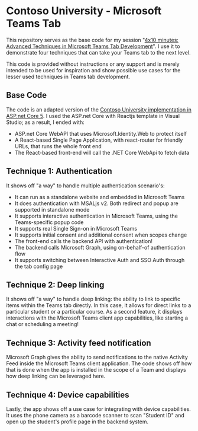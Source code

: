 # Contoso University - Microsoft Teams Tab
This repository serves as the base code for my session "[4x10 minutes: Advanced Techniques in Microsoft Teams Tab Development](https://sessionize.com/s/yannick-reekmans/4x10_minutes_advanced_techniques_in/39492)". I use it to demonstrate four techniques that can take your Teams tab to the next level.

This code is provided without instructions or any support and is merely intended to be used for inspiration and show possible use cases for the lesser used techniques in Teams tab development.

## Base Code
The code is an adapted version of the [Contoso University implementation in ASP.net Core 5](https://github.com/dotnet/AspNetCore.Docs/tree/main/aspnetcore/data/ef-rp/intro/samples/cu50).
I used the ASP.net Core with Reactjs template in Visual Studio; as a result, I ended with:
- ASP.net Core WebAPI that uses Microsoft.Identity.Web to protect itself
- A React-based Single Page Application, with react-router for friendly URLs, that runs the whole front end
- The React-based front-end will call the .NET Core WebApi to fetch data

## Technique 1: Authentication
It shows off "a way" to handle multiple authentication scenario's:
- It can run as a standalone website and embedded in Microsoft Teams
- It does authentication with MSALjs v2. Both redirect and popup are supported in standalone mode
- It supports interactive authentication in Microsoft Teams, using the Teams-specific popup code
- It supports real Single Sign-on in Microsoft Teams
- It supports initial consent and additional consent when scopes change
- The front-end calls the backend API with authentication!
- The backend calls Microsoft Graph, using on-behalf-of authentication flow
- It supports switching between Interactive Auth and SSO Auth through the tab config page

## Technique 2: Deep linking
It shows off "a way" to handle deep linking: the ability to link to specific items within the Teams tab directly. In this case, it allows for direct links to a particular student or a particular course. 
As a second feature, it displays interactions with the Microsoft Teams client app capabilities, like starting a chat or scheduling a meeting!

## Technique 3: Activity feed notification
Microsoft Graph gives the ability to send notifications to the native Activity Feed inside the Microsoft Teams client application. The code shows off how that is done when the app is installed in the scope of a Team and displays how deep linking can be leveraged here.

## Technique 4: Device capabilities
Lastly, the app shows off a use case for integrating with device capabilities. It uses the phone camera as a barcode scanner to scan "Student ID" and open up the student's profile page in the backend system.
